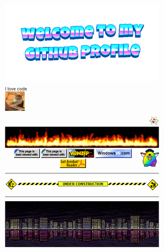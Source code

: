 <div align="center">
  <img src="https://github.com/mglnglgnz/mglnglgnz/raw/main/assets/welcome-header.gif" alt="Welcome GIF" />  
</div>

I love code  
<img src="https://github.com/mglnglgnz/mglnglgnz/raw/main/assets/cat-typing.gif" alt="Cat Typing" />

<div align="right">
   <img src="assets/VHH7GZA6GRL7JKT4SRUHDZQEVUP4K54O.gif" />
 </div>

<div align="center">
  <img src="assets/flames.gif" />
</div>

<img src="https://github.com/mglnglgnz/mglnglgnz/raw/main/assets/party-furby.gif" width="60" align="right" />

<div align="center">
  <img src="assets/internetexplorerdrehendganzneu.webp" height="30" />
  <img src="assets/badge1.gif" height="30" />
  <img src="assets/badge4.gif" height="30" />
  <img src="assets/badge5.gif" height="30" />
  <img src="assets/badge6.gif" height="30" />
</div>

---

<div align="center">
  <img src="https://github.com/mglnglgnz/mglnglgnz/raw/main/assets/under-construction.gif" />
</div>

---






<div align="center">
  <img src="assets/City.gif" height="150" width="600" />
</div>


